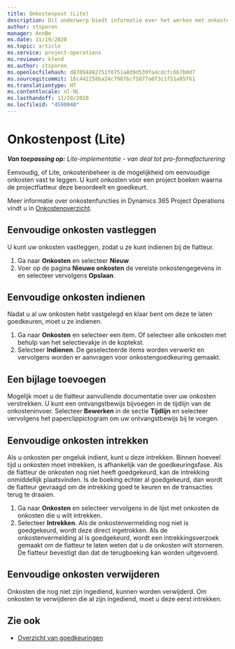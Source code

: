 ```yaml
---
title: Onkostenpost (Lite)
description: Dit onderwerp biedt informatie over het werken met onkosteninvoer in een Lite-implementatie.
author: stsporen
manager: AnnBe
ms.date: 11/19/2020
ms.topic: article
ms.service: project-operations
ms.reviewer: kfend
ms.author: stsporen
ms.openlocfilehash: d87094882751f0751a8d9d539fa4cdcfc6b7b0d7
ms.sourcegitcommit: 16c442258ba24c79076cf5877a0f3c1f51a85f61
ms.translationtype: HT
ms.contentlocale: nl-NL
ms.lasthandoff: 11/20/2020
ms.locfileid: "4590940"
---
```

# <a name="expense-entry-lite"></a>Onkostenpost (Lite)

_**Van toepassing op:** Lite-implementatie - van deal tot pro-formafacturering_

Eenvoudig, of Lite, onkostenbeheer is de mogelijkheid om eenvoudige onkosten vast te leggen. U kunt onkosten voor een project boeken waarna de projectfiatteur deze beoordeelt en goedkeurt.

Meer informatie over onkostenfuncties in Dynamics 365 Project Operations vindt u in [Onkostenoverzicht](expense-overview.md).

## <a name="capture-a-basic-expense"></a>Eenvoudige onkosten vastleggen

U kunt uw onkosten vastleggen, zodat u ze kunt indienen bij de fiatteur.

1. Ga naar **Onkosten** en selecteer **Nieuw**.
2. Voer op de pagina **Nieuwe onkosten** de vereiste onkostengegevens in en selecteer vervolgens **Opslaan**.

## <a name="submit-a-basic-expense"></a>Eenvoudige onkosten indienen

Nadat u al uw onkosten hebt vastgelegd en klaar bent om deze te laten goedkeuren, moet u ze indienen.

1. Ga naar **Onkosten** en selecteer een item. Of selecteer alle onkosten met behulp van het selectievakje in de koptekst.
2. Selecteer **Indienen**. De geselecteerde items worden verwerkt en vervolgens worden er aanvragen voor onkostengoedkeuring gemaakt.

## <a name="add-an-attachment"></a>Een bijlage toevoegen

Mogelijk moet u de fiatteur aanvullende documentatie over uw onkosten verstrekken. U kunt een ontvangstbewijs bijvoegen in de tijdlijn van de onkosteninvoer. Selecteer **Bewerken** in de sectie **Tijdlijn** en selecteer vervolgens het paperclippictogram om uw ontvangstbewijs bij te voegen.

## <a name="recall-a-basic-expense"></a>Eenvoudige onkosten intrekken

Als u onkosten per ongeluk indient, kunt u deze intrekken. Binnen hoeveel tijd u onkosten moet intrekken, is afhankelijk van de goedkeuringsfase.  Als de fiatteur de onkosten nog niet heeft goedgekeurd, kan de intrekking onmiddellijk plaatsvinden. Is de boeking echter al goedgekeurd, dan wordt de fiatteur gevraagd om de intrekking goed te keuren en de transacties terug te draaien.

1. Ga naar **Onkosten** en selecteer vervolgens in de lijst met onkosten de onkosten die u wilt intrekken.
2. Selecteer **Intrekken**. Als de onkostenvermelding nog niet is goedgekeurd, wordt deze direct ingetrokken. Als de onkostenvermelding al is goedgekeurd, wordt een intrekkingsverzoek gemaakt om de fiatteur te laten weten dat u de onkosten wilt storneren. De fiatteur bevestigt dan dat de terugboeking kan worden uitgevoerd.

## <a name="delete-a-basic-expense"></a>Eenvoudige onkosten verwijderen

Onkosten die nog niet zijn ingediend, kunnen worden verwijderd. Om onkosten te verwijderen die al zijn ingediend, moet u deze eerst intrekken.

## <a name="see-also"></a>Zie ook

- [Overzicht van goedkeuringen](../approvals/approvals-overview.md)
